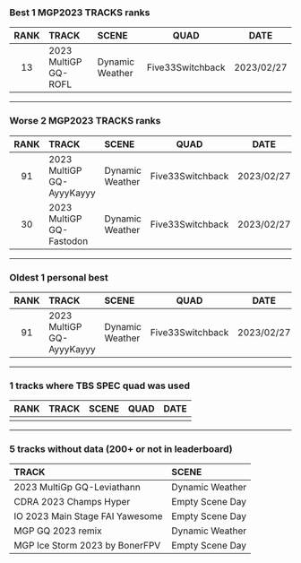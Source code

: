### Best 1 MGP2023 TRACKS ranks
|RANK|TRACK|SCENE|QUAD|DATE|
|:---:|:---|:---|:---:|:---:|
|13|2023 MultiGP GQ-ROFL|Dynamic Weather|Five33Switchback|2023/02/27|
---
### Worse 2 MGP2023 TRACKS ranks
|RANK|TRACK|SCENE|QUAD|DATE|
|:---:|:---|:---|:---:|:---:|
|91|2023 MultiGP GQ-AyyyKayyy|Dynamic Weather|Five33Switchback|2023/02/27|
|30|2023 MultiGP GQ-Fastodon|Dynamic Weather|Five33Switchback|2023/02/27|
---
### Oldest 1 personal best
|RANK|TRACK|SCENE|QUAD|DATE|
|:---:|:---|:---|:---:|:---:|
|91|2023 MultiGP GQ-AyyyKayyy|Dynamic Weather|Five33Switchback|2023/02/27|
---
### 1 tracks where TBS SPEC quad was used
|RANK|TRACK|SCENE|QUAD|DATE|
|:---:|:---|:---|:---:|:---:|
||||||
---
### 5 tracks without data (200+ or not in leaderboard)
|TRACK|SCENE|
|:---|:---|
|2023 MultiGp GQ-Leviathann|Dynamic Weather|
|CDRA 2023  Champs Hyper|Empty Scene Day|
|IO 2023 Main Stage FAI Yawesome|Empty Scene Day|
|MGP GQ 2023 remix|Dynamic Weather|
|MGP Ice Storm 2023 by BonerFPV|Empty Scene Day|
